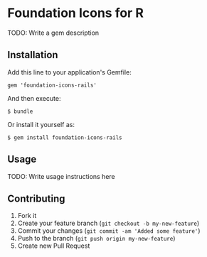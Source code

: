 # Foundation Icons for R

TODO: Write a gem description

## Installation

Add this line to your application's Gemfile:

    gem 'foundation-icons-rails'

And then execute:

    $ bundle

Or install it yourself as:

    $ gem install foundation-icons-rails

## Usage

TODO: Write usage instructions here

## Contributing

1. Fork it
2. Create your feature branch (`git checkout -b my-new-feature`)
3. Commit your changes (`git commit -am 'Added some feature'`)
4. Push to the branch (`git push origin my-new-feature`)
5. Create new Pull Request

